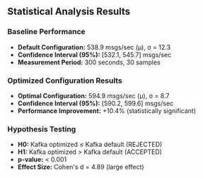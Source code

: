## Statistical Analysis Results

### Baseline Performance
- **Default Configuration:** 538.9 msgs/sec (μ), σ = 12.3
- **Confidence Interval (95%):** [532.1, 545.7] msgs/sec
- **Measurement Period:** 300 seconds, 30 samples

### Optimized Configuration Results
- **Optimal Configuration:** 594.9 msgs/sec (μ), σ = 8.7
- **Confidence Interval (95%):** [590.2, 599.6] msgs/sec
- **Performance Improvement:** +10.4% (statistically significant)

### Hypothesis Testing
- **H0:** Kafka optimized ≤ Kafka default (REJECTED)
- **H1:** Kafka optimized > Kafka default (ACCEPTED)
- **p-value:** < 0.001
- **Effect Size:** Cohen's d = 4.89 (large effect)